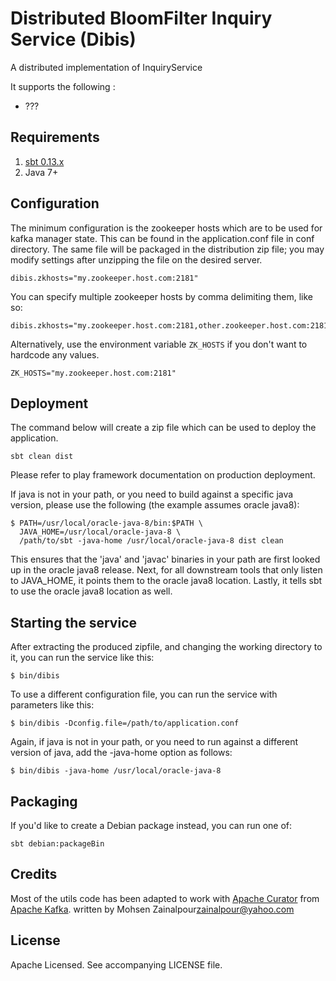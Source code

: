 Distributed BloomFilter Inquiry Service (Dibis)
=============

A distributed implementation of InquiryService 

It supports the following :

 - ???
 
Requirements
------------

1. [sbt 0.13.x](http://www.scala-sbt.org/download.html)
2. Java 7+

Configuration
-------------

The minimum configuration is the zookeeper hosts which are to be used for kafka manager state.
This can be found in the application.conf file in conf directory.  The same file will be packaged
in the distribution zip file; you may modify settings after unzipping the file on the desired server.

    dibis.zkhosts="my.zookeeper.host.com:2181"

You can specify multiple zookeeper hosts by comma delimiting them, like so:

    dibis.zkhosts="my.zookeeper.host.com:2181,other.zookeeper.host.com:2181"

Alternatively, use the environment variable `ZK_HOSTS` if you don't want to hardcode any values.

    ZK_HOSTS="my.zookeeper.host.com:2181"

Deployment
----------

The command below will create a zip file which can be used to deploy the application.

    sbt clean dist

Please refer to play framework documentation on production deployment.

If java is not in your path, or you need to build against a specific java version,
please use the following (the example assumes oracle java8):

    $ PATH=/usr/local/oracle-java-8/bin:$PATH \
      JAVA_HOME=/usr/local/oracle-java-8 \
      /path/to/sbt -java-home /usr/local/oracle-java-8 dist clean

This ensures that the 'java' and 'javac' binaries in your path are first looked up in the
oracle java8 release. Next, for all downstream tools that only listen to JAVA_HOME, it points
them to the oracle java8 location. Lastly, it tells sbt to use the oracle java8 location as
well.

Starting the service
--------------------

After extracting the produced zipfile, and changing the working directory to it, you can
run the service like this:

    $ bin/dibis

To use a different configuration file, you can run the service with parameters like this:

    $ bin/dibis -Dconfig.file=/path/to/application.conf 

Again, if java is not in your path, or you need to run against a different version of java,
add the -java-home option as follows:

    $ bin/dibis -java-home /usr/local/oracle-java-8

Packaging
---------

If you'd like to create a Debian package instead, you can run one of:

    sbt debian:packageBin

Credits
-------

Most of the utils code has been adapted to work with [Apache Curator](http://curator.apache.org) from [Apache Kafka](http://kafka.apache.org).
written by Mohsen Zainalpour<zainalpour@yahoo.com> 


License
-------

Apache Licensed. See accompanying LICENSE file.
